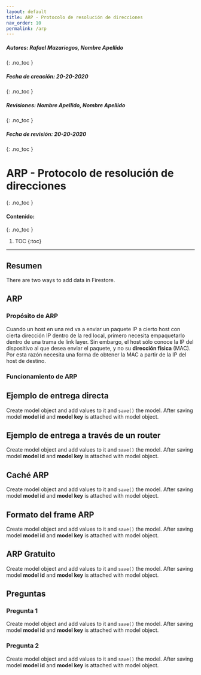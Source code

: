 ```yaml
---
layout: default
title: ARP - Protocolo de resolución de direcciones
nav_order: 10
permalink: /arp
---
```

##### **Autores:** Rafael Mazariegos, Nombre Apellido
{: .no_toc }

##### **Fecha de creación:** 20-20-2020
{: .no_toc }

##### **Revisiones:**  Nombre Apellido, Nombre Apellido
{: .no_toc }

##### **Fecha de revisión:** 20-20-2020
{: .no_toc }

# ARP - Protocolo de resolución de direcciones
{: .no_toc }

#### Contenido:
{: .no_toc }

1. TOC
{:toc}

---


## Resumen
There are two ways to add data in Firestore.

## ARP
### Propósito de ARP
Cuando un host en una red va a enviar un paquete IP a cierto host con cierta dirección IP dentro de la red local,
primero necesita empaquetarlo dentro de una trama de link layer. Sin embargo, el host sólo conoce la IP del
dispositivo al que desea enviar el paquete, y no su **dirección física** (MAC). Por esta razón necesita una 
forma de obtener la MAC a partir de la IP del host de destino.
### Funcionamiento de ARP


## Ejemplo de entrega directa
Create model object and add values to it and `save()` the model. After saving model **model id** and 
**model key** is attached with model object.

## Ejemplo de entrega a través de un router
Create model object and add values to it and `save()` the model. After saving model **model id** and 
**model key** is attached with model object.

## Caché ARP
Create model object and add values to it and `save()` the model. After saving model **model id** and 
**model key** is attached with model object.

## Formato del frame ARP
Create model object and add values to it and `save()` the model. After saving model **model id** and 
**model key** is attached with model object.

## ARP Gratuito
Create model object and add values to it and `save()` the model. After saving model **model id** and 
**model key** is attached with model object.


## Preguntas

### Pregunta 1
Create model object and add values to it and `save()` the model. After saving model **model id** and 
**model key** is attached with model object.

### Pregunta 2
Create model object and add values to it and `save()` the model. After saving model **model id** and 
**model key** is attached with model object.

